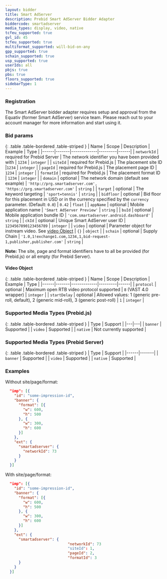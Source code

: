 ```yaml
---
layout: bidder
title: Smart AdServer
description: Prebid Smart AdServer Bidder Adapter
biddercode: smartadserver
media_types: display, video, native
tcfeu_supported: true
gvl_id: 45
tcfeu_supported: true
multiformat_supported: will-bid-on-any
gpp_supported: true
schain_supported: true
usp_supported: true
userIds: all
pbjs: true
pbs: true
floors_supported: true
sidebarType: 1
---
```


### Registration

The Smart AdServer bidder adapter requires setup and approval from the Equativ (former Smart AdServer) service team. Please reach out to your account manager for more information and start using it.

### Bid params

{: .table .table-bordered .table-striped }
| Name | Scope | Description | Example | Type |
|------|-------|-------------|---------|------|
| `networkId` | required for Prebid Server | The network identifier you have been provided with | `1234` | `integer` |
| `siteId` | required for Prebid.js | The placement site ID |`1234` | `integer` |
| `pageId` | required for Prebid.js | The placement page ID | `1234` | `integer` |
| `formatId` | required for Prebid.js | The placement format ID | `1234` | `integer` |
| `domain` | optional | The network domain (default see example) | `'http://prg.smartadserver.com', 'https://prg.smartadserver.com'` | `string` |
| `target` | optional | The keyword targeting | `'sport=tennis'` | `string` |
| `bidfloor` | optional | Bid floor for this placement in USD or in the currency specified by the `currency` parameter. (Default: `0.0`) | `0.42` | `float` |
| `appName` | optional | Mobile application name | `'Smart AdServer Preview'` | `string` |
| `buId` | optional | Mobile application bundle ID | `'com.smartadserver.android.dashboard'` | `string` |
| `ckId` | optional | Unique Smart AdServer user ID | `1234567890123456789` | `integer` |
| `video` | optional | Parameter object for instream video. See [video Object](#smartadserver-video-object) | `{}` | `object` |
| `schain` | optional | Supply Chain | `'1.0,1!exchange1.com,1234,1,bid-request-1,publisher,publisher.com'` | `string` |

**Note:** The site, page and format identifiers have to all be provided (for Prebid.js) or all empty (for Prebid Server).

<a name="smartadserver-video-object"></a>

#### Video Object

{: .table .table-bordered .table-striped }
| Name | Scope | Description | Example | Type |
|------|-------|-------------|---------|------|
| `protocol` | optional | Maximum open RTB video protocol supported | `8` (VAST 4.0 wrapper) | `integer` |
| `startDelay` | optional | Allowed values: 1 (generic pre-roll, default), 2 (generic mid-roll), 3 (generic post-roll) | `1` | `integer` |

### Supported Media Types (Prebid.js)

{: .table .table-bordered .table-striped }
| Type | Support |
|---|---|
| `banner` | Supported |
| `video`  | Supported |
| `native` | Not currently supported |

### Supported Media Types (Prebid Server)

{: .table .table-bordered .table-striped }
| Type   | Support |
|------|-------|
| `banner` | Supported |
| `video`  | Supported |
| `native` | Supported |

### Examples

Without site/page/format:

```json
  "imp": [{
    "id": "some-impression-id",
    "banner": {
      "format": [{
        "w": 600,
        "h": 500
      }, {
        "w": 300,
        "h": 600
      }]
    },
    "ext": {
      "smartadserver": {
        "networkId": 73
      }
    }
  }]
```

With site/page/format:

```json
  "imp": [{
    "id": "some-impression-id",
    "banner": {
      "format": [{
        "w": 600,
        "h": 500
      }, {
        "w": 300,
        "h": 600
      }]
    },
    "ext": {
      "smartadserver": {
                            "networkId": 73
                            "siteId": 1,
                            "pageId": 2,
                            "formatId": 3
      }
    }
  }]
```
